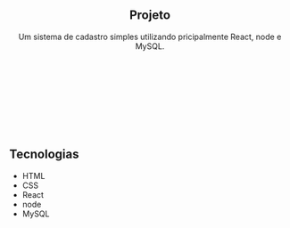 </br>


<h2 align="center">Projeto</h2>
<p align="center">Um sistema de cadastro simples utilizando pricipalmente React, node e MySQL.</p>
</br>

</br></br></br>



</br></br>

<h2>Tecnologias</h2>
<ul>
   <li>HTML</li>
   <li>CSS</li>
   <li>React</li>
   <li>node</li>
   <li>MySQL</li>
</ul>
